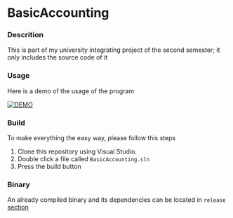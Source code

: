 # BasicAccounting
### Descrition

This is part of my university integrating project of the second semester; it only includes the source code of it
###  Usage
Here is a demo of the usage of the program


[![DEMO](http://img.youtube.com/vi/HEyblJ8LxCk/0.jpg)](http://www.youtube.com/watch?v=HEyblJ8LxCk)
### Build

To make everything the easy way, please follow this steps
1) Clone this repository using Visual Studio.
2) Double click a file called `BasicAccounting.sln`
3) Press the build button
### Binary

An already compiled binary and  its dependencies can be located in `release` [section](https://github.com/shoriwe/BasicAccounting/releases)
